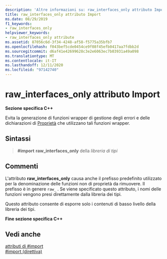 ```yaml
---
description: 'Altre informazioni su: raw_interfaces_only attributo Import'
title: raw_interfaces_only attributo Import
ms.date: 08/29/2019
f1_keywords:
- raw_interfaces_only
helpviewer_keywords:
- raw_interfaces_only attribute
ms.assetid: 87056c6d-3f34-4248-af58-f5775a35bfb7
ms.openlocfilehash: f043bef5cde0454ce9f08f45efb0417aa7fdbb2d
ms.sourcegitcommit: d6af41e42699628c3e2e6063ec7b03931a49a098
ms.translationtype: MT
ms.contentlocale: it-IT
ms.lasthandoff: 12/11/2020
ms.locfileid: "97142740"
---
```

# <a name="raw_interfaces_only-import-attribute"></a>raw_interfaces_only attributo Import

**Sezione specifica C++**

Evita la generazione di funzioni wrapper di gestione degli errori e delle dichiarazioni di [Proprietà](../cpp/property-cpp.md) che utilizzano tali funzioni wrapper.

## <a name="syntax"></a>Sintassi

> **#import** **raw_interfaces_only** della *libreria di tipi*

## <a name="remarks"></a>Commenti

L'attributo **raw_interfaces_only** causa anche il prefisso predefinito utilizzato per la denominazione delle funzioni non di proprietà da rimuovere. Il prefisso è in genere `raw_` . Se viene specificato questo attributo, i nomi delle funzioni vengono presi direttamente dalla libreria dei tipi.

Questo attributo consente di esporre solo i contenuti di basso livello della libreria dei tipi.

**Fine sezione specifica C++**

## <a name="see-also"></a>Vedi anche

[attributi di #import](../preprocessor/hash-import-attributes-cpp.md)\
[#import (direttiva)](../preprocessor/hash-import-directive-cpp.md)
